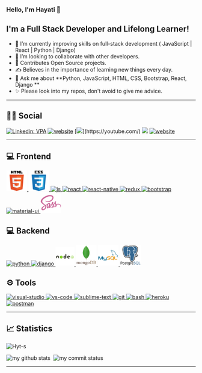 ### Hello, I'm Hayati 👋


## I'm a Full Stack Developer and Lifelong Learner!

- 🌱 I’m currently improving skills on full-stack development ( JavaScript | React | Python | Django)
- 👯 I’m looking to collaborate with other developers.
- 🥅 Contributes Open Source projects.
- ✍ Believes in the importance of learning new things every day.
- 💬 Ask me about **Python, JavaScript, HTML, CSS, Bootstrap, React, Django **
- ✨ Please look into my repos, don't avoid to give me advice.

---

## 👨👩 Social

[![Linkedin: VPA](https://img.shields.io/badge/linkedin-%230077B5.svg?&style=for-the-badge&logo=linkedin&logoColor=white)](https://www.linkedin.com/in/hayati-s/)
[![website](https://img.shields.io/badge/%20-medium-black?&style=for-the-badge&logoColor=white)](https://medium.com/)
[![](https://img.shields.io/badge/youtube-%23FF0000.svg?&style=for-the-badge&logo=youtube&logoColor=white")](https://youtube.com/)
[![](https://img.shields.io/badge/twitter-%231DA1F2.svg?&style=for-the-badge&logo=twitter&logoColor=white)](https://twitter.com/)
[![website](https://img.shields.io/badge/gmail-f1f2f6.svg?&style=for-the-badge&logo=gmail&logoColor=red)](mailto:hytskmn@gmail.com)

---

## 💻 Frontend

<a href="#" target="_blank"> <img src="https://raw.githubusercontent.com/devicons/devicon/master/icons/html5/html5-original-wordmark.svg" alt="html5" width="55" height="55"/> </a> 
<a href="#" target="_blank"> <img src="https://raw.githubusercontent.com/devicons/devicon/master/icons/css3/css3-original-wordmark.svg" alt="css3" width="55" height="55"/> </a> 
<a href="#" target="_blank"> <img src="https://cdn.icon-icons.com/icons2/2108/PNG/512/javascript_icon_130900.png" alt="js" width="55" height="55"/> </a>
<a href="#" target="_blank"> <img src="https://cdn.icon-icons.com/icons2/2415/PNG/512/react_original_wordmark_logo_icon_146375.png" alt="react" width="55" height="55"/> </a>
<a href="#" target="_blank"> <img src="https://www.pngkit.com/png/detail/373-3738691_react-native-svg-transformer-allows-you-import-svg.png" alt="react-native" width="55" height="55"/> </a>
<a href="#" target="_blank"> <img src="https://upload.wikimedia.org/wikipedia/commons/4/49/Redux.png" alt="redux" width="55" height="55"/> </a>
<a href="#" target="_blank"> <img src="https://cdn.icon-icons.com/icons2/2415/PNG/512/bootstrap_plain_wordmark_logo_icon_146620.png" alt="bootstrap" height="55"/> </a>
<a href="#" target="_blank"> <img src="https://mui.com/static/logo_raw.svg" alt="material-ui" height="55"/> </a>
<a href="https://sass-lang.com" target="_blank"> <img src="https://raw.githubusercontent.com/devicons/devicon/master/icons/sass/sass-original.svg" alt="sass" width="55" height="55"/> </a> 


## 💻 Backend

<a href="#" target="_blank"> <img src="https://www.python.org/static/img/python-logo.png" alt="python" height="55"/> </a>
<a href="#" target="_blank"> <img src="https://www.djangoproject.com/m/img/logos/django-logo-negative.png" alt="django" height="55"/> </a>
<a href="#" target="_blank"> <img src="https://raw.githubusercontent.com/devicons/devicon/master/icons/nodejs/nodejs-original-wordmark.svg" alt="nodejs" height="50"/> </a>
<a href="#" target="_blank"> <img src="https://raw.githubusercontent.com/devicons/devicon/master/icons/mongodb/mongodb-original-wordmark.svg" alt="mongodb" height="55"/> </a> 
<a href="#" target="_blank"> <img src="https://raw.githubusercontent.com/devicons/devicon/master/icons/mysql/mysql-original-wordmark.svg" alt="mysql" height="55"/> </a> 
<a href="#" target="_blank"> <img src="https://raw.githubusercontent.com/devicons/devicon/master/icons/postgresql/postgresql-original-wordmark.svg" alt="postgresql" height="55"/> </a> 

## ⚙ Tools

<a href="#" target="_blank"> <img src="https://img.icons8.com/color/452/visual-studio-2019.png" alt="visual-studio" height="55"/> </a> 
<a href="#" target="_blank"> <img src="https://www.pngitem.com/pimgs/m/80-800968_vscode-visual-studio-logo-png-transparent-png.png" alt="vs-code" height="55"/> </a> 
<a href="#" target="_blank"> <img src="https://cdn.icon-icons.com/icons2/1381/PNG/512/sublimetext_94866.png" alt="sublime-text" height="55"/> </a> 
<a href="#" target="_blank"> <img src="https://www.vectorlogo.zone/logos/git-scm/git-scm-icon.svg" alt="git" height="55"/> </a> 
<a href="#" target="_blank"> <img src="https://www.vectorlogo.zone/logos/gnu_bash/gnu_bash-icon.svg" alt="bash" height="55"/> </a> 
<a href="#" target="_blank"> <img src="https://www.vectorlogo.zone/logos/heroku/heroku-icon.svg" alt="heroku" width="55" height="55"/> </a> 
<a href="https://postman.com" target="_blank"> <img src="https://www.vectorlogo.zone/logos/getpostman/getpostman-icon.svg" alt="postman" width="55" height="55"/> </a> 

---
## 📈 Statistics

<p align="left"> <img src="https://komarev.com/ghpvc/?username=Hyt-s" alt="Hyt-s" width="15%" /> </p>

<p align="left">
<img src="https://github-readme-stats.vercel.app/api?username=Hyt-s&count_private=true&show_icons=true&theme=ayu-mirage" alt="my github stats" width="49%"/>&nbsp;
<img src="https://github-readme-streak-stats.herokuapp.com/?user=Hyt-s&theme=ayu-mirage" alt="my commit status" width="49%" /> </p>


---
